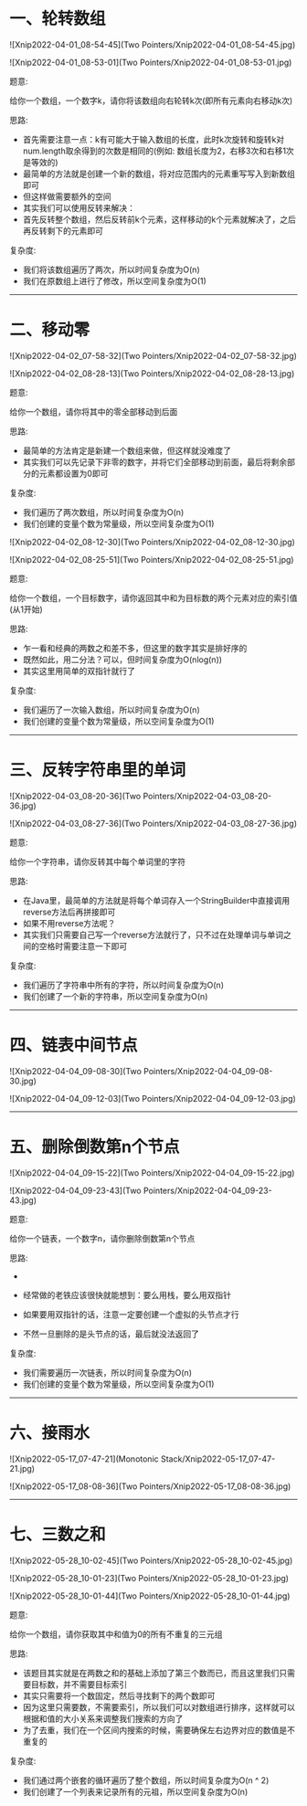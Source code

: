 # 一、轮转数组

![Xnip2022-04-01_08-54-45](Two Pointers/Xnip2022-04-01_08-54-45.jpg)



![Xnip2022-04-01_08-53-01](Two Pointers/Xnip2022-04-01_08-53-01.jpg)

题意:

给你一个数组，一个数字k，请你将该数组向右轮转k次(即所有元素向右移动k次)



思路:

- 首先需要注意一点：k有可能大于输入数组的长度，此时k次旋转和旋转k对num.length取余得到的次数是相同的(例如: 数组长度为2，右移3次和右移1次是等效的)
- 最简单的方法就是创建一个新的数组，将对应范围内的元素重写写入到新数组即可
- 但这样做需要额外的空间
- 其实我们可以使用反转来解决：
- 首先反转整个数组，然后反转前k个元素，这样移动的k个元素就解决了，之后再反转剩下的元素即可



复杂度:

- 我们将该数组遍历了两次，所以时间复杂度为O(n)
- 我们在原数组上进行了修改，所以空间复杂度为O(1)

<hr>













# 二、移动零

![Xnip2022-04-02_07-58-32](Two Pointers/Xnip2022-04-02_07-58-32.jpg)



![Xnip2022-04-02_08-28-13](Two Pointers/Xnip2022-04-02_08-28-13.jpg)

题意:

给你一个数组，请你将其中的零全部移动到后面



思路:

- 最简单的方法肯定是新建一个数组来做，但这样就没难度了
- 其实我们可以先记录下非零的数字，并将它们全部移动到前面，最后将剩余部分的元素都设置为0即可



复杂度:

- 我们遍历了两次数组，所以时间复杂度为O(n)
- 我们创建的变量个数为常量级，所以空间复杂度为O(1)









![Xnip2022-04-02_08-12-30](Two Pointers/Xnip2022-04-02_08-12-30.jpg)



![Xnip2022-04-02_08-25-51](Two Pointers/Xnip2022-04-02_08-25-51.jpg)

题意:

给你一个数组，一个目标数字，请你返回其中和为目标数的两个元素对应的索引值(从1开始)





思路:

- 乍一看和经典的两数之和差不多，但这里的数字其实是排好序的
- 既然如此，用二分法？可以，但时间复杂度为O(nlog(n))
- 其实这里用简单的双指针就行了



复杂度:

- 我们遍历了一次输入数组，所以时间复杂度为O(n)
- 我们创建的变量个数为常量级，所以空间复杂度为O(1)

<hr>











# 三、反转字符串里的单词

![Xnip2022-04-03_08-20-36](Two Pointers/Xnip2022-04-03_08-20-36.jpg)



![Xnip2022-04-03_08-27-36](Two Pointers/Xnip2022-04-03_08-27-36.jpg)

题意:

给你一个字符串，请你反转其中每个单词里的字符





思路:

- 在Java里，最简单的方法就是将每个单词存入一个StringBuilder中直接调用reverse方法后再拼接即可
- 如果不用reverse方法呢？
- 其实我们只需要自己写一个reverse方法就行了，只不过在处理单词与单词之间的空格时需要注意一下即可



复杂度:

- 我们遍历了字符串中所有的字符，所以时间复杂度为O(n)
- 我们创建了一个新的字符串，所以空间复杂度为O(n)

<hr>













# 四、链表中间节点

![Xnip2022-04-04_09-08-30](Two Pointers/Xnip2022-04-04_09-08-30.jpg)



![Xnip2022-04-04_09-12-03](Two Pointers/Xnip2022-04-04_09-12-03.jpg)

<hr>













# 五、删除倒数第n个节点

![Xnip2022-04-04_09-15-22](Two Pointers/Xnip2022-04-04_09-15-22.jpg)



![Xnip2022-04-04_09-23-43](Two Pointers/Xnip2022-04-04_09-23-43.jpg)

题意:

给你一个链表，一个数字n，请你删除倒数第n个节点



思路:

- 

- 经常做的老铁应该很快就能想到：要么用栈，要么用双指针
- 如果要用双指针的话，注意一定要创建一个虚拟的头节点才行
- 不然一旦删除的是头节点的话，最后就没法返回了



复杂度:

- 我们需要遍历一次链表，所以时间复杂度为O(n)
- 我们创建的变量个数为常量级，所以空间复杂度为O(1)

<hr>









# 六、接雨水

![Xnip2022-05-17_07-47-21](Monotonic Stack/Xnip2022-05-17_07-47-21.jpg)



![Xnip2022-05-17_08-08-36](Two Pointers/Xnip2022-05-17_08-08-36.jpg)

<hr>









# 七、三数之和

![Xnip2022-05-28_10-02-45](Two Pointers/Xnip2022-05-28_10-02-45.jpg)



![Xnip2022-05-28_10-01-23](Two Pointers/Xnip2022-05-28_10-01-23.jpg)



![Xnip2022-05-28_10-01-44](Two Pointers/Xnip2022-05-28_10-01-44.jpg)

题意:

给你一个数组，请你获取其中和值为0的所有不重复的三元组





思路:

- 该题目其实就是在两数之和的基础上添加了第三个数而已，而且这里我们只需要目标数，并不需要目标索引
- 其实只需要将一个数固定，然后寻找剩下的两个数即可
- 因为这里只需要数，不需要索引，所以我们可以对数组进行排序，这样就可以根据和值的大小关系来调整我们搜索的方向了
- 为了去重，我们在一个区间内搜索的时候，需要确保左右边界对应的数值是不重复的



复杂度:

- 我们通过两个嵌套的循环遍历了整个数组，所以时间复杂度为O(n ^ 2)
- 我们创建了一个列表来记录所有的元祖，所以空间复杂度为O(n)



















